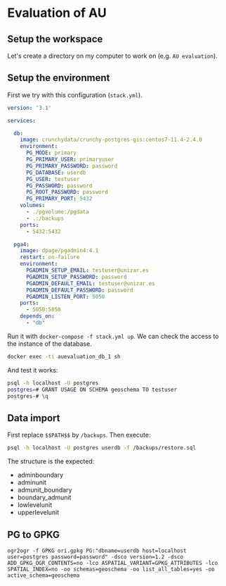 # Evaluation of AU

## Setup the workspace

Let's create a directory on my computer to work on (e.g. `AU evaluation`).

## Setup the environment

First we try with this configuration (`stack.yml`).

```yml
version: '3.1'

services:

  db:
    image: crunchydata/crunchy-postgres-gis:centos7-11.4-2.4.0
    environment:
      PG_MODE: primary
      PG_PRIMARY_USER: primaryuser
      PG_PRIMARY_PASSWORD: password
      PG_DATABASE: userdb
      PG_USER: testuser
      PG_PASSWORD: password
      PG_ROOT_PASSWORD: password
      PG_PRIMARY_PORT: 5432
    volumes: 
      - ./pgvolume:/pgdata
      - .:/backups
    ports:
      - 5432:5432

  pga4:
    image: dpage/pgadmin4:4.1
    restart: on-failure
    environment:
      PGADMIN_SETUP_EMAIL: testuser@unizar.es
      PGADMIN_SETUP_PASSWORD: password
      PGADMIN_DEFAULT_EMAIL: testuser@unizar.es
      PGADMIN_DEFAULT_PASSWORD: password
      PGADMIN_LISTEN_PORT: 5050
    ports:
      - 5050:5050
    depends_on:
      - "db"
```

Run it with `docker-compose -f stack.yml up`. We can check the access to the instance of the database.

```bash
docker exec -ti auevaluation_db_1 sh
```

And test it works:

```bash
psql -h localhost -U postgres
postgres=# GRANT USAGE ON SCHEMA geoschema TO testuser
postgres-# \q
```

## Data import

First replace `$$PATH$$` by `/backups`. Then execute:

```bash
psql -h localhost -U postgres userdb -f /backups/restore.sql
```

The structure is the expected:

- adminboundary
- adminunit
- admunit_boundary
- boundary_admunit
- lowlevelunit
- upperlevelunit

## PG to GPKG

```
ogr2ogr -f GPKG ori.gpkg PG:"dbname=userdb host=localhost user=postgres password=password" -dsco version=1.2 -dsco ADD_GPKG_OGR_CONTENTS=no -lco ASPATIAL_VARIANT=GPKG_ATTRIBUTES -lco SPATIAL_INDEX=no -oo schemas=geoschema -oo list_all_tables=yes -oo active_schema=geoschema
```